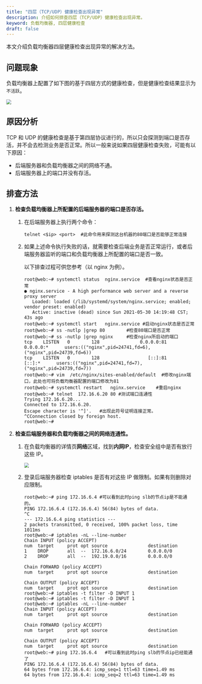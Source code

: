 ```yaml
---
title: "四层（TCP/UDP）健康检查出现异常"
description: 介绍如何排查四层（TCP/UDP）健康检查出现异常。
keyword: 负载均衡器, 四层健康检查
draft: false
---
```


本文介绍负载均衡器四层健康检查出现异常的解决方法。

## 问题现象

负载均衡器上配置了如下图的基于四层方式的健康检查，但是健康检查结果显示为`不活跃`。

<img src="../../_images/tcp_check_faild.png" style="zoom:80%;" />

## 原因分析

TCP 和 UDP 的健康检查是基于第四层协议进行的，所以只会探测到端口是否存活，并不会去检测业务是否正常。所以一般来说如果四层健康检查失败，可能有以下原因：

- 后端服务器和负载均衡器之间的网络不通。
- 后端服务器上的端口并没有存活。

## 排查方法

1. **检查负载均衡器上所配置的后端服务器的端口是否存活。**

   1. 在后端服务器上执行两个命令：

      ```
      telnet <$ip> <port>  #此命令用来探测这台机器的80端口是否能够正常连接
      ```

   2. 如果上述命令执行失败的话，就需要检查后端业务是否正常运行，或者后端服务器监听的端口和负载均衡器上所配置的端口是否一致。

      以下排查过程可供您参考（以 nginx 为例）。

      ```
      root@web:~# systemctl status  nginx.service  #查看nginx状态是否正常
      ● nginx.service - A high performance web server and a reverse proxy server
         Loaded: loaded (/lib/systemd/system/nginx.service; enabled; vendor preset: enabled)
         Active: inactive (dead) since Sun 2021-05-30 14:19:48 CST; 43s ago
      root@web:~# systemctl start   nginx.service #启动nginx状态是否正常
      root@web:~# ss -nutlp |grep 80        #检查80端口是否正常
      root@web:~# ss -nutlp |grep nginx     #检查nginx所启动的端口
      tcp    LISTEN   0        128               0.0.0.0:81             0.0.0.0:*      users:(("nginx",pid=24741,fd=6),("nginx",pid=24739,fd=6))                      
      tcp    LISTEN   0        128                  [::]:81                [::]:*      users:(("nginx",pid=24741,fd=7),("nginx",pid=24739,fd=7))                      
      root@web:~# vim  /etc/nginx/sites-enabled/default  #修改nginx端口，此处也可将负载均衡器配置的端口修改为81
      root@web:~# systemctl restart   nginx.service    #重启nginx                 
      root@web:~# telnet  172.16.6.20 80 #测试端口连通性
      Trying 172.16.6.20...
      Connected to 172.16.6.20.
      Escape character is '^]'.   #出现此符号证明连接正常。
      ^CConnection closed by foreign host.
      root@web:~#
      ```

      

2. **检查后端服务器和负载均衡器之间的网络连通性。**

   1. 在负载均衡器的详情页**网络**区域，找到**内网IP**，检查安全组中是否有放行这些 IP。

      <img src="../../_images/slb_node_ip.png" style="zoom:80%;" />

   2. 登录后端服务器检查 iptables 是否有对这些 IP 做限制。如果有则删除对应限制。

      ```
      root@web:~# ping 172.16.6.4 #可以看到此时ping slb的节点ip是不能通的。
      PING 172.16.6.4 (172.16.6.4) 56(84) bytes of data.
      ^C
      --- 172.16.6.4 ping statistics ---
      2 packets transmitted, 0 received, 100% packet loss, time 1011ms
      root@web:~# iptables -nL --line-number
      Chain INPUT (policy ACCEPT)
      num  target     prot opt source               destination         
      1    DROP       all  --  172.16.6.0/24        0.0.0.0/0           
      2    DROP       all  --  192.19.0.0/16        0.0.0.0/0           
      
      Chain FORWARD (policy ACCEPT)
      num  target     prot opt source               destination         
      
      Chain OUTPUT (policy ACCEPT)
      num  target     prot opt source               destination         
      root@web:~# iptables -t filter -D INPUT 1
      root@web:~# iptables -t filter -D INPUT 1
      root@web:~# iptables -nL --line-number
      Chain INPUT (policy ACCEPT)
      num  target     prot opt source               destination         
      
      Chain FORWARD (policy ACCEPT)
      num  target     prot opt source               destination         
      
      Chain OUTPUT (policy ACCEPT)
      num  target     prot opt source               destination  
      root@web:~# ping 172.16.6.4   #可以看到此时ping slb的节点ip已经能通了
      PING 172.16.6.4 (172.16.6.4) 56(84) bytes of data.
      64 bytes from 172.16.6.4: icmp_seq=1 ttl=63 time=1.49 ms
      64 bytes from 172.16.6.4: icmp_seq=2 ttl=63 time=1.49 ms
      ```


